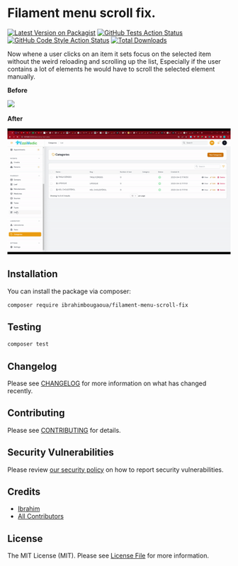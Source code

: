 # Filament menu scroll fix.

[![Latest Version on Packagist](https://img.shields.io/packagist/v/ibrahimbougaoua/filament-menu-scroll-fix.svg?style=flat-square)](https://packagist.org/packages/ibrahimbougaoua/filament-menu-scroll-fix)
[![GitHub Tests Action Status](https://img.shields.io/github/actions/workflow/status/ibrahimbougaoua/filament-menu-scroll-fix/run-tests.yml?branch=main&label=tests&style=flat-square)](https://github.com/ibrahimbougaoua/filament-menu-scroll-fix/actions?query=workflow%3Arun-tests+branch%3Amain)
[![GitHub Code Style Action Status](https://img.shields.io/github/actions/workflow/status/ibrahimbougaoua/filament-menu-scroll-fix/fix-php-code-style-issues.yml?branch=main&label=code%20style&style=flat-square)](https://github.com/ibrahimbougaoua/filament-menu-scroll-fix/actions?query=workflow%3A"Fix+PHP+code+style+issues"+branch%3Amain)
[![Total Downloads](https://img.shields.io/packagist/dt/ibrahimbougaoua/filament-menu-scroll-fix.svg?style=flat-square)](https://packagist.org/packages/ibrahimbougaoua/filament-menu-scroll-fix)

Now whene a user clicks on an item it sets focus on the selected item without the weird reloading and scrolling up the list, Especially if the user contains a lot of elements he would have to scroll the selected element manually.

**Before**

![](https://raw.githubusercontent.com/ibrahimBougaoua/screenshot/main/filament-menu-scroll-fix/before.gif)

**After**

![](https://raw.githubusercontent.com/ibrahimBougaoua/screenshot/main/filament-menu-scroll-fix/after.gif)

## Installation

You can install the package via composer:

```bash
composer require ibrahimbougaoua/filament-menu-scroll-fix
```

## Testing

```bash
composer test
```

## Changelog

Please see [CHANGELOG](CHANGELOG.md) for more information on what has changed recently.

## Contributing

Please see [CONTRIBUTING](CONTRIBUTING.md) for details.

## Security Vulnerabilities

Please review [our security policy](../../security/policy) on how to report security vulnerabilities.

## Credits

- [Ibrahim](https://github.com/ibrahimBougaoua)
- [All Contributors](../../contributors)

## License

The MIT License (MIT). Please see [License File](LICENSE.md) for more information.
